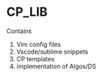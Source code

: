 # CP_LIB
Contains
  1. Vim config files
  2. Vscode/sublime snippets
  3. CP templates
  4. implementation of Algos/DS
